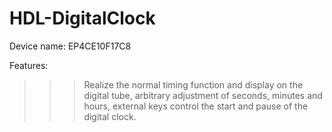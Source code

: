 # HDL-DigitalClock

Device name: EP4CE10F17C8

Features:
>>>Realize the normal timing function and display on the digital tube, arbitrary adjustment of seconds, minutes and hours, external keys control the start and pause of the digital clock.
